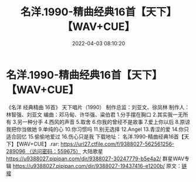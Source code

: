 ﻿---
title: 名洋.1990-精曲经典16首【天下】【WAV+CUE】
date: 2022-04-03 08:10:20
categories: WAV车载音乐、镜像
tags: 国语流行
---
# 名洋.1990-精曲经典16首【天下】【WAV+CUE】

《名洋 经典精曲
16首》 天下唱片（1990）
制作总监：刘亚文、徐凤林
制作人：林智强、刘亚文
编曲：邓马甸、许华强、粱伯君
1.分手摆在胸口
2.其实我一无所有
3.另一种分手
4.西风的声音
5.取舍
6.你我的曾经不是故事
7.爱上你以后
8.原谅我把你当做她
9.单纯的心
10.你习惯吗
11.别无选择
12.Angel
13.青涩的爱
14.你只适合回忆
15.偷偷地爱过
16.伤心只是我
下载地址：
名洋.1990-精曲经典16首【天下】【WAV+CUE】.rar: https://url27.ctfile.com/f/9388027-562561256-289096 （访问密码：559675）
大陆歌星
https://u9388027.pipipan.com/dir/9388027-30247779-b5e4a2/
群星WAV专辑
https://u9388027.pipipan.com/dir/9388027-19437416-e1200b/
原文：[链接](https://blog.sina.com.cn/s/blog_1647c7e7601030whi.html)